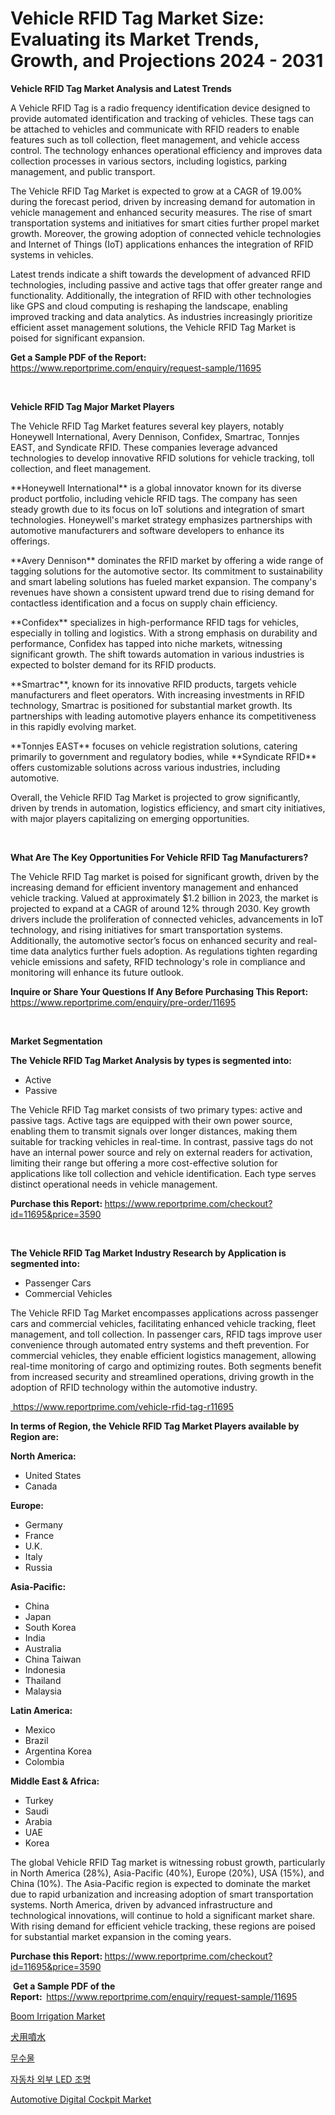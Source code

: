 <p><h1>Vehicle RFID Tag Market Size: Evaluating its Market Trends, Growth, and Projections 2024 - 2031</h1></p><p><strong>Vehicle RFID Tag Market Analysis and Latest Trends</strong></p>
<p><p>A Vehicle RFID Tag is a radio frequency identification device designed to provide automated identification and tracking of vehicles. These tags can be attached to vehicles and communicate with RFID readers to enable features such as toll collection, fleet management, and vehicle access control. The technology enhances operational efficiency and improves data collection processes in various sectors, including logistics, parking management, and public transport.</p><p>The Vehicle RFID Tag Market is expected to grow at a CAGR of 19.00% during the forecast period, driven by increasing demand for automation in vehicle management and enhanced security measures. The rise of smart transportation systems and initiatives for smart cities further propel market growth. Moreover, the growing adoption of connected vehicle technologies and Internet of Things (IoT) applications enhances the integration of RFID systems in vehicles.</p><p>Latest trends indicate a shift towards the development of advanced RFID technologies, including passive and active tags that offer greater range and functionality. Additionally, the integration of RFID with other technologies like GPS and cloud computing is reshaping the landscape, enabling improved tracking and data analytics. As industries increasingly prioritize efficient asset management solutions, the Vehicle RFID Tag Market is poised for significant expansion.</p></p>
<p><strong>Get a Sample PDF of the Report:&nbsp;</strong> <a href="https://www.reportprime.com/enquiry/request-sample/11695">https://www.reportprime.com/enquiry/request-sample/11695</a></p>
<p>&nbsp;</p>
<p><strong>Vehicle RFID Tag Major Market Players</strong></p>
<p><p>The Vehicle RFID Tag Market features several key players, notably Honeywell International, Avery Dennison, Confidex, Smartrac, Tonnjes EAST, and Syndicate RFID. These companies leverage advanced technologies to develop innovative RFID solutions for vehicle tracking, toll collection, and fleet management.</p><p>**Honeywell International** is a global innovator known for its diverse product portfolio, including vehicle RFID tags. The company has seen steady growth due to its focus on IoT solutions and integration of smart technologies. Honeywell's market strategy emphasizes partnerships with automotive manufacturers and software developers to enhance its offerings.</p><p>**Avery Dennison** dominates the RFID market by offering a wide range of tagging solutions for the automotive sector. Its commitment to sustainability and smart labeling solutions has fueled market expansion. The company's revenues have shown a consistent upward trend due to rising demand for contactless identification and a focus on supply chain efficiency.</p><p>**Confidex** specializes in high-performance RFID tags for vehicles, especially in tolling and logistics. With a strong emphasis on durability and performance, Confidex has tapped into niche markets, witnessing significant growth. The shift towards automation in various industries is expected to bolster demand for its RFID products.</p><p>**Smartrac**, known for its innovative RFID products, targets vehicle manufacturers and fleet operators. With increasing investments in RFID technology, Smartrac is positioned for substantial market growth. Its partnerships with leading automotive players enhance its competitiveness in this rapidly evolving market.</p><p>**Tonnjes EAST** focuses on vehicle registration solutions, catering primarily to government and regulatory bodies, while **Syndicate RFID** offers customizable solutions across various industries, including automotive.</p><p>Overall, the Vehicle RFID Tag Market is projected to grow significantly, driven by trends in automation, logistics efficiency, and smart city initiatives, with major players capitalizing on emerging opportunities.</p></p>
<p>&nbsp;</p>
<p><strong>What Are The Key Opportunities For Vehicle RFID Tag Manufacturers?</strong></p>
<p><p>The Vehicle RFID Tag market is poised for significant growth, driven by the increasing demand for efficient inventory management and enhanced vehicle tracking. Valued at approximately $1.2 billion in 2023, the market is projected to expand at a CAGR of around 12% through 2030. Key growth drivers include the proliferation of connected vehicles, advancements in IoT technology, and rising initiatives for smart transportation systems. Additionally, the automotive sector’s focus on enhanced security and real-time data analytics further fuels adoption. As regulations tighten regarding vehicle emissions and safety, RFID technology's role in compliance and monitoring will enhance its future outlook.</p></p>
<p><strong>Inquire or Share Your Questions If Any Before Purchasing This Report:</strong> <a href="https://www.reportprime.com/enquiry/pre-order/11695">https://www.reportprime.com/enquiry/pre-order/11695</a></p>
<p>&nbsp;</p>
<p><strong>Market Segmentation</strong></p>
<p><strong>The Vehicle RFID Tag Market Analysis by types is segmented into:</strong></p>
<p><ul><li>Active</li><li>Passive</li></ul></p>
<p><p>The Vehicle RFID Tag market consists of two primary types: active and passive tags. Active tags are equipped with their own power source, enabling them to transmit signals over longer distances, making them suitable for tracking vehicles in real-time. In contrast, passive tags do not have an internal power source and rely on external readers for activation, limiting their range but offering a more cost-effective solution for applications like toll collection and vehicle identification. Each type serves distinct operational needs in vehicle management.</p></p>
<p><strong>Purchase this Report:&nbsp;</strong><a href="https://www.reportprime.com/checkout?id=11695&price=3590">https://www.reportprime.com/checkout?id=11695&price=3590</a></p>
<p>&nbsp;</p>
<p><strong>The Vehicle RFID Tag Market Industry Research by Application is segmented into:</strong></p>
<p><ul><li>Passenger Cars</li><li>Commercial Vehicles</li></ul></p>
<p><p>The Vehicle RFID Tag Market encompasses applications across passenger cars and commercial vehicles, facilitating enhanced vehicle tracking, fleet management, and toll collection. In passenger cars, RFID tags improve user convenience through automated entry systems and theft prevention. For commercial vehicles, they enable efficient logistics management, allowing real-time monitoring of cargo and optimizing routes. Both segments benefit from increased security and streamlined operations, driving growth in the adoption of RFID technology within the automotive industry.</p></p>
<p><a href="https://www.reportprime.com/vehicle-rfid-tag-r11695">&nbsp;https://www.reportprime.com/vehicle-rfid-tag-r11695</a></p>
<p><strong>In terms of Region, the Vehicle RFID Tag Market Players available by Region are:</strong></p>
<p>
    <p> <strong> North America: </strong>
        <ul>
            <li>United States</li>
            <li>Canada</li>
        </ul>
        </p> 
    <p> <strong> Europe: </strong>
        <ul>
            <li>Germany</li>
            <li>France</li>
            <li>U.K.</li>
            <li>Italy</li>
            <li>Russia</li>
        </ul>
        </p> 
    <p> <strong> Asia-Pacific: </strong>
        <ul>
            <li>China</li>
            <li>Japan</li>
            <li>South Korea</li>
            <li>India</li>
            <li>Australia</li>
            <li>China Taiwan</li>
            <li>Indonesia</li>
            <li>Thailand</li>
            <li>Malaysia</li>
        </ul>
        </p> 
    <p> <strong> Latin America: </strong>
        <ul>
            <li>Mexico</li>
            <li>Brazil</li>
            <li>Argentina Korea</li>
            <li>Colombia</li>
        </ul>
        </p> 
    <p> <strong> Middle East & Africa: </strong>
        <ul>
            <li>Turkey</li>
            <li>Saudi</li>
            <li>Arabia</li>
            <li>UAE</li>
            <li>Korea</li>
        </ul>
    </p>
    </p>
<p><p>The global Vehicle RFID Tag market is witnessing robust growth, particularly in North America (28%), Asia-Pacific (40%), Europe (20%), USA (15%), and China (10%). The Asia-Pacific region is expected to dominate the market due to rapid urbanization and increasing adoption of smart transportation systems. North America, driven by advanced infrastructure and technological innovations, will continue to hold a significant market share. With rising demand for efficient vehicle tracking, these regions are poised for substantial market expansion in the coming years.</p></p>
<p><strong>Purchase this Report: </strong><a href="https://www.reportprime.com/checkout?id=11695&price=3590">https://www.reportprime.com/checkout?id=11695&price=3590</a></p>
<p>&nbsp;<strong>Get a Sample PDF of the Report:&nbsp;&nbsp;</strong><a href="https://www.reportprime.com/enquiry/request-sample/11695">https://www.reportprime.com/enquiry/request-sample/11695</a></p>
<p><strong></strong></p>
<p><p><a href="https://medium.com/@faith.reidt5556/boom-irrigation-market-industry-trends-and-forecast-for-period-from-2024-to-2031-7e71200fb9c8">Boom Irrigation Market</a></p><p><a href="https://medium.com/@kw8enloe/%E7%8A%AC%E7%94%A8%E3%82%A6%E3%82%A9%E3%83%BC%E3%82%BF%E3%83%BC%E3%83%95%E3%82%A1%E3%82%A6%E3%83%B3%E3%83%86%E3%83%B3%E5%B8%82%E5%A0%B4%E3%81%AB%E6%B7%B1%E3%81%8F%E6%BD%9C%E5%85%A5-%E3%83%88%E3%83%AC%E3%83%B3%E3%83%89-%E5%B8%82%E5%A0%B4%E3%82%BB%E3%82%B0%E3%83%A1%E3%83%B3%E3%83%86%E3%83%BC%E3%82%B7%E3%83%A7%E3%83%B3-%E7%AB%B6%E4%BA%89%E5%88%86%E6%9E%90-baf321838f8e">犬用噴水</a></p><p><a href="https://medium.com/@carlosdytouglas8907667/%EB%AC%B4%EC%88%98-%EC%84%9D%EA%B3%A0-%EC%8B%9C%EC%9E%A5%EC%9D%98-%EB%AF%B8%EB%9E%98-%EA%B8%80%EB%A1%9C%EB%B2%8C-%EC%8B%9C%EC%9E%A5-%EC%A0%84%EB%A7%9D-%EB%B0%8F-%EC%8B%9C%EC%9E%A5-%EB%8F%99%ED%96%A5-2024-2031-5ed262222b6e">무수물</a></p><p><a href="https://medium.com/@zolajenkins98/%EC%8B%9C%EC%9E%A5-%EC%98%88%EC%B8%A1-%EB%B3%80%ED%99%94-%EA%B8%80%EB%A1%9C%EB%B2%8C-%EC%9E%90%EB%8F%99%EC%B0%A8-%EC%99%B8%EB%B6%80-led-%EC%A1%B0%EB%AA%85-%EC%8B%9C%EC%9E%A5-%EB%8F%99%ED%96%A5-%EB%B0%8F-%EB%AF%B8%EB%9E%98-%ED%8A%B8%EB%A0%8C%EB%93%9C-2024-2031-363a6ce78658">자동차 외부 LED 조명</a></p><p><a href="https://github.com/PeterParrish5/Market-Research-Report-List-6/blob/main/automotive-digital-cockpit-market.md">Automotive Digital Cockpit Market</a></p></p>
